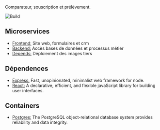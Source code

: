 Comparateur, souscription et prélèvement.

![Build](https://travis-ci.com/ardumez/sfr-depends.svg?branch=main)

## Microservices

- [Frontend:](https://github.com/ardumez/sfr-front) Site web, formulaires et crm
- [Backend:](https://github.com/ardumez/sfr-back) Accès bases de données et processus métier
- [Depends:](https://github.com/ardumez/sfr-back) Déploiement des images tiers

## Dépendences

- [Express:](https://github.com/expressjs/express) Fast, unopinionated, minimalist web framework for node.
- [React:](https://github.com/facebook/react) A declarative, efficient, and flexible javaScript library for building user interfaces.

## Containers

- [Postgres:](https://hub.docker.com/_/postgres) The PostgreSQL object-relational database system provides reliability and data integrity.